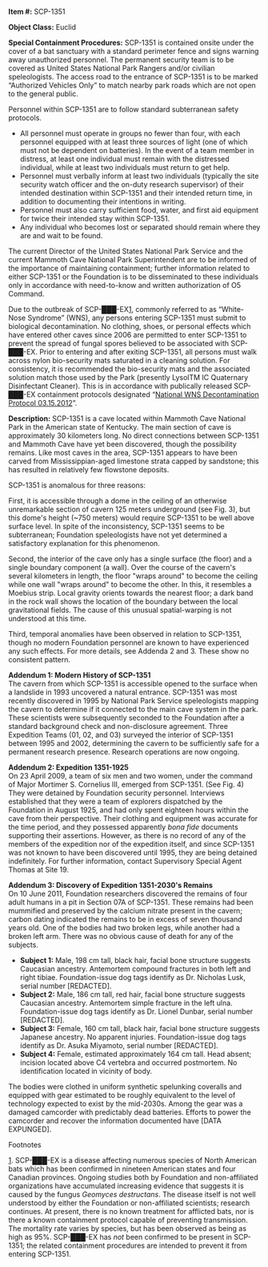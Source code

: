 **Item #:** SCP-1351

**Object Class:** Euclid

**Special Containment Procedures:** SCP-1351 is contained onsite under the cover of a bat sanctuary with a standard perimeter fence and signs warning away unauthorized personnel. The permanent security team is to be covered as United States National Park Rangers and/or civilian speleologists. The access road to the entrance of SCP-1351 is to be marked “Authorized Vehicles Only” to match nearby park roads which are not open to the general public.

Personnel within SCP-1351 are to follow standard subterranean safety protocols.

*   All personnel must operate in groups no fewer than four, with each personnel equipped with at least three sources of light (one of which must not be dependent on batteries). In the event of a team member in distress, at least one individual must remain with the distressed individual, while at least two individuals must return to get help.
*   Personnel must verbally inform at least two individuals (typically the site security watch officer and the on-duty research supervisor) of their intended destination within SCP-1351 and their intended return time, in addition to documenting their intentions in writing.
*   Personnel must also carry sufficient food, water, and first aid equipment for twice their intended stay within SCP-1351.
*   Any individual who becomes lost or separated should remain where they are and wait to be found.

The current Director of the United States National Park Service and the current Mammoth Cave National Park Superintendent are to be informed of the importance of maintaining containment; further information related to either SCP-1351 or the Foundation is to be disseminated to these individuals only in accordance with need-to-know and written authorization of O5 Command.

Due to the outbreak of SCP-███-EX[1](javascript:;), commonly referred to as “White-Nose Syndrome” (WNS), any persons entering SCP-1351 must submit to biological decontamination. No clothing, shoes, or personal effects which have entered other caves since 2006 are permitted to enter SCP-1351 to prevent the spread of fungal spores believed to be associated with SCP-███-EX. Prior to entering and after exiting SCP-1351, all persons must walk across nylon bio-security mats saturated in a cleaning solution. For consistency, it is recommended the bio-security mats and the associated solution match those used by the Park (presently LysolTM IC Quaternary Disinfectant Cleaner). This is in accordance with publically released SCP-███-EX containment protocols designated “[National WNS Decontamination Protocol 03.15.2012](http://www.scp-wiki.net/local--files/scp-1351/National_WNS_Decontamination_Protocol_v03.15.2012.pdf)”.

**Description:** SCP-1351 is a cave located within Mammoth Cave National Park in the American state of Kentucky. The main section of cave is approximately 30 kilometers long. No direct connections between SCP-1351 and Mammoth Cave have yet been discovered, though the possibility remains. Like most caves in the area, SCP-1351 appears to have been carved from Mississippian-aged limestone strata capped by sandstone; this has resulted in relatively few flowstone deposits.

SCP-1351 is anomalous for three reasons:

First, it is accessible through a dome in the ceiling of an otherwise unremarkable section of cavern 125 meters underground (see Fig. 3), but this dome's height (~750 meters) would require SCP-1351 to be well above surface level. In spite of the inconsistency, SCP-1351 seems to be subterranean; Foundation speleologists have not yet determined a satisfactory explanation for this phenomenon.

Second, the interior of the cave only has a single surface (the floor) and a single boundary component (a wall). Over the course of the cavern's several kilometers in length, the floor "wraps around" to become the ceiling while one wall "wraps around" to become the other. In this, it resembles a Moebius strip. Local gravity orients towards the nearest floor; a dark band in the rock wall shows the location of the boundary between the local gravitational fields. The cause of this unusual spatial-warping is not understood at this time.

Third, temporal anomalies have been observed in relation to SCP-1351, though no modern Foundation personnel are known to have experienced any such effects. For more details, see Addenda 2 and 3. These show no consistent pattern.

**Addendum 1: Modern History of SCP-1351**  
The cavern from which SCP-1351 is accessible opened to the surface when a landslide in 1993 uncovered a natural entrance. SCP-1351 was most recently discovered in 1995 by National Park Service speleologists mapping the cavern to determine if it connected to the main cave system in the park. These scientists were subsequently seconded to the Foundation after a standard background check and non-disclosure agreement. Three Expedition Teams (01, 02, and 03) surveyed the interior of SCP-1351 between 1995 and 2002, determining the cavern to be sufficiently safe for a permanent research presence. Research operations are now ongoing.

**Addendum 2: Expedition 1351-1925**  
On 23 April 2009, a team of six men and two women, under the command of Major Mortimer S. Cornelius III, emerged from SCP-1351. (See Fig. 4) They were detained by Foundation security personnel. Interviews established that they were a team of explorers dispatched by the Foundation in August 1925, and had only spent eighteen hours within the cave from their perspective. Their clothing and equipment was accurate for the time period, and they possessed apparently _bona fide_ documents supporting their assertions. However, as there is no record of any of the members of the expedition nor of the expedition itself, and since SCP-1351 was not known to have been discovered until 1995, they are being detained indefinitely. For further information, contact Supervisory Special Agent Thomas at Site 19.

**Addendum 3: Discovery of Expedition 1351-2030's Remains**  
On 10 June 2011, Foundation researchers discovered the remains of four adult humans in a pit in Section 07A of SCP-1351. These remains had been mummified and preserved by the calcium nitrate present in the cavern; carbon dating indicated the remains to be in excess of seven thousand years old. One of the bodies had two broken legs, while another had a broken left arm. There was no obvious cause of death for any of the subjects.

*   **Subject 1:** Male, 198 cm tall, black hair, facial bone structure suggests Caucasian ancestry. Antemortem compound fractures in both left and right tibiae. Foundation-issue dog tags identify as Dr. Nicholas Lusk, serial number \[REDACTED\].
*   **Subject 2:** Male, 186 cm tall, red hair, facial bone structure suggests Caucasian ancestry. Antemortem simple fracture in the left ulna. Foundation-issue dog tags identify as Dr. Lionel Dunbar, serial number \[REDACTED\].
*   **Subject 3:** Female, 160 cm tall, black hair, facial bone structure suggests Japanese ancestry. No apparent injuries. Foundation-issue dog tags identify as Dr. Asuka Miyamoto, serial number \[REDACTED\].
*   **Subject 4:** Female, estimated approximately 164 cm tall. Head absent; incision located above C4 vertebra and occurred postmortem. No identification located in vicinity of body.

The bodies were clothed in uniform synthetic spelunking coveralls and equipped with gear estimated to be roughly equivalent to the level of technology expected to exist by the mid-2030s. Among the gear was a damaged camcorder with predictably dead batteries. Efforts to power the camcorder and recover the information documented have \[DATA EXPUNGED\].

Footnotes

[1](javascript:;). SCP-███-EX is a disease affecting numerous species of North American bats which has been confirmed in nineteen American states and four Canadian provinces. Ongoing studies both by Foundation and non-affiliated organizations have accumulated increasing evidence that suggests it is caused by the fungus _Geomyces destructans_. The disease itself is not well understood by either the Foundation or non-affiliated scientists; research continues. At present, there is no known treatment for afflicted bats, nor is there a known containment protocol capable of preventing transmission. The mortality rate varies by species, but has been observed as being as high as 95%. SCP-███-EX has _not_ been confirmed to be present in SCP-1351; the related containment procedures are intended to prevent it from entering SCP-1351.